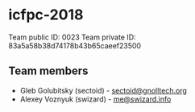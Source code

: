 # icfpc-2018

Team public ID: 0023
Team private ID: 83a5a58b38d74178b43b65caeef23500

## Team members
* Gleb Golubitsky (sectoid) - sectoid@gnolltech.org
* Alexey Voznyuk (swizard) - me@swizard.info
